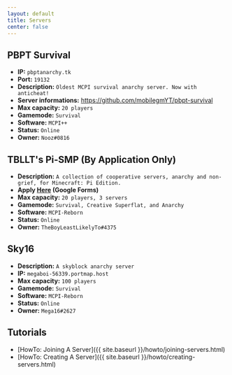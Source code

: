 ```yaml
---
layout: default
title: Servers
center: false
---
```


## PBPT Survival
- **IP:** ``pbptanarchy.tk``
- **Port:** ``19132``
- **Description:** ``Oldest MCPI survival anarchy server. Now with anticheat!``
- **Server informations:** https://github.com/mobilegmYT/pbpt-survival
- **Max capacity:** ``20 players``
- **Gamemode:** ``Survival``
- **Software:** ``MCPI++``
- **Status:** ``Online``
- **Owner:** ``Nooz#0816``

## TBLLT's Pi-SMP (By Application Only)
- **Description:** ``A collection of cooperative servers, anarchy and non-grief, for Minecraft: Pi Edition.``
- **Apply [Here](https://forms.gle/rx44y3vpeppi9zG86) (Google Forms)**  
- **Max capacity:** ``20 players, 3 servers``
- **Gamemode:** ``Survival, Creative Superflat, and Anarchy``
- **Software:** ``MCPI-Reborn``
- **Status:** ``Online``
- **Owner:** ``TheBoyLeastLikelyTo#4375``

## Sky16 
- **Description:** ``A skyblock anarchy server ``
- **IP:** ``megaboi-56339.portmap.host``
- **Max capacity:** ``100 players``
- **Gamemode:** ``Survival``
- **Software:** ``MCPI-Reborn``
- **Status:** ``Online``
- **Owner:** ``Mega16#2627``

## Tutorials
- [HowTo: Joining A Server]({{ site.baseurl }}/howto/joining-servers.html)
- [HowTo: Creating A Server]({{ site.baseurl }}/howto/creating-servers.html)
